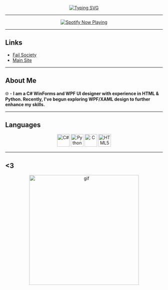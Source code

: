 <p align="center">
  <a href="https://intruder.lol/">
    <img src="https://readme-typing-svg.herokuapp.com?font=VT323&size=100&color=8B0000&center=true&width=1200&height=140&lines=K+I+L+L+S+L+V+T;X+V+I+I+I" alt="Typing SVG">
  </a>
</p>

---

<div align="center">

[![Spotify Now Playing](https://spotify-github-profile.kittinanx.com/api/view?uid=kcvvm103s1z8d9ggoyscwrvxl&cover_image=true&theme=novatorem&show_offline=false&background_color=121212&interchange=false&bar_color=53b14f&bar_color_cover=false)](https://github.com/kittinan/spotify-github-profile)

</div>

---

## Links
- [Fail Society](https://killsec.lol/)  
- [Main Site](https://gorestars.lol/)  

---

## About Me
🌐・**I am a C# WinForms and WPF UI designer with experience in HTML & Python. Recently, I've begun exploring WPF/XAML design to further enhance my skills.**

---

## Languages
<p align="center">
  <img alt="C#" width="40px" src="https://cdn.jsdelivr.net/gh/devicons/devicon/icons/csharp/csharp-original.svg"/>
  <img alt="Python" width="40px" src="https://cdn.jsdelivr.net/gh/devicons/devicon/icons/python/python-original.svg"/>
  <img alt="C" width="40px" src="https://cdn.jsdelivr.net/gh/devicons/devicon/icons/c/c-original.svg"/>
  <img alt="HTML5" width="40px" src="https://cdn.jsdelivr.net/gh/devicons/devicon/icons/html5/html5-original.svg"/>
</p>

---

## <3
<p align="center">
  <img alt="gif" width="350px" src="https://cdn.discordapp.com/attachments/1339406595700031578/1400572049008885830/snaplytics_converted_gif.gif?ex=688dc89d&is=688c771d&hm=4fcdf52e386b81f13e3ac8a71415e095366c97adc90bd31cc8cd68e9cc164cb9&"/>
</p>
